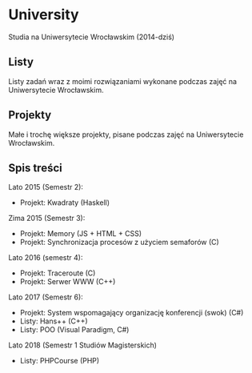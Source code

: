 # University

Studia na Uniwersytecie Wrocławskim (2014-dziś)

## Listy

Listy zadań wraz z moimi rozwiązaniami wykonane podczas zajęć na Uniwersytecie Wrocławskim.

## Projekty

Małe i trochę większe projekty, pisane podczas zajęć na Uniwersytecie Wrocławskim.

## Spis treści

Lato 2015 (Semestr 2): 

- Projekt: Kwadraty (Haskell)

Zima 2015 (Semestr 3):

- Projekt: Memory (JS + HTML + CSS)
- Projekt: Synchronizacja procesów z użyciem semaforów (C)

Lato 2016 (semestr 4):

- Projekt: Traceroute (C)
- Projekt: Serwer WWW (C++)

Lato 2017 (Semestr 6):

- Projekt: System wspomagający organizację konferencji (swok) (C#)
- Listy: Hans++ (C++)
- Listy: POO (Visual Paradigm, C#)

Lato 2018 (Semestr 1 Studiów Magisterskich)

- Listy: PHPCourse (PHP)

